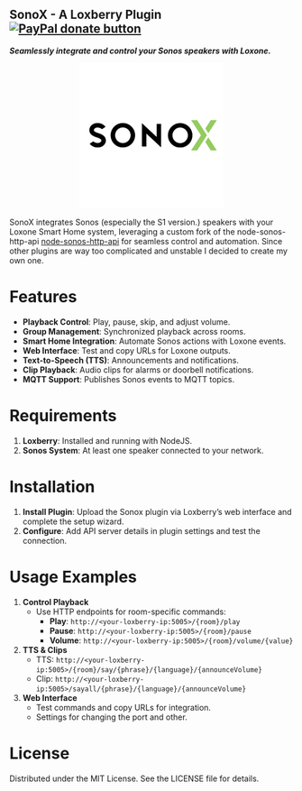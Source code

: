 SonoX - A Loxberry Plugin [![PayPal donate button](https://img.shields.io/badge/paypal-donate-yellow.svg)](https://www.paypal.com/paypalme/normanalbusberger "Donate to SonoX using Paypal") 
-----------------------------
***Seamlessly integrate and control your Sonos speakers with Loxone.***

<p align="center">
  <img src="https://raw.githubusercontent.com/norman-albusberger/sonox/refs/heads/main/icons/icon_256.png" alt="Sonox Icon" width="256">
</p>


SonoX integrates Sonos (especially the S1 version.) speakers with your Loxone Smart Home system, leveraging a custom fork of the node-sonos-http-api [node-sonos-http-api](https://github.com/norman-albusberger/node-sonos-http-api) for seamless control and automation.
Since other plugins are way too complicated and unstable I decided to create my own one. 

# Features
- **Playback Control**: Play, pause, skip, and adjust volume.
- **Group Management**: Synchronized playback across rooms.
- **Smart Home Integration**: Automate Sonos actions with Loxone events.
- **Web Interface**: Test and copy URLs for Loxone outputs.
- **Text-to-Speech (TTS)**: Announcements and notifications.
- **Clip Playback**: Audio clips for alarms or doorbell notifications.
- **MQTT Support**: Publishes Sonos events to MQTT topics.

# Requirements
1. **Loxberry**: Installed and running with NodeJS.
2. **Sonos System**: At least one speaker connected to your network.

# Installation
1. **Install Plugin**: Upload the Sonox plugin via Loxberry’s web interface and complete the setup wizard.
2. **Configure**: Add API server details in plugin settings and test the connection.

# Usage Examples
1. **Control Playback**
    - Use HTTP endpoints for room-specific commands:
        - **Play**: `http://<your-loxberry-ip:5005>/{room}/play`
        - **Pause**: `http://<your-loxberry-ip:5005>/{room}/pause`
        - **Volume**: `http://<your-loxberry-ip:5005>/{room}/volume/{value}`
2. **TTS & Clips**
    - TTS: `http://<your-loxberry-ip:5005>/{room}/say/{phrase}/{language}/{announceVolume}`
    - Clip: `http://<your-loxberry-ip:5005>/sayall/{phrase}/{language}/{announceVolume}`
3. **Web Interface**
    - Test commands and copy URLs for integration.
    - Settings for changing the port and other.

# License
Distributed under the MIT License. See the LICENSE file for details.

